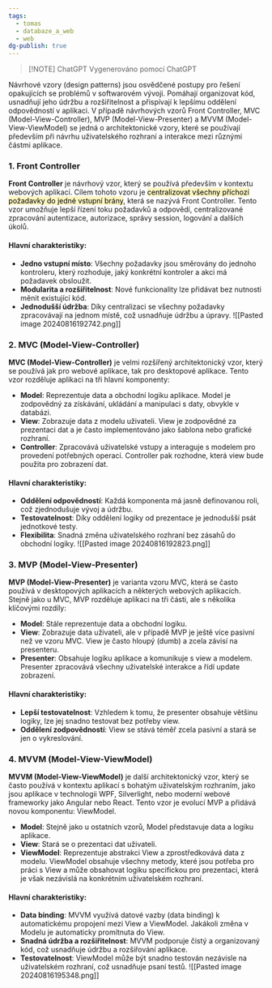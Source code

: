 ```yaml
---
tags:
  - tomas
  - databaze_a_web
  - web
dg-publish: true
---
```

> [!NOTE] ChatGPT
> Vygenerováno pomocí ChatGPT

Návrhové vzory (design patterns) jsou osvědčené postupy pro řešení opakujících se problémů v softwarovém vývoji. Pomáhají organizovat kód, usnadňují jeho údržbu a rozšiřitelnost a přispívají k lepšímu oddělení odpovědností v aplikaci. V případě návrhových vzorů Front Controller, MVC (Model-View-Controller), MVP (Model-View-Presenter) a MVVM (Model-View-ViewModel) se jedná o architektonické vzory, které se používají především při návrhu uživatelského rozhraní a interakce mezi různými částmi aplikace.

### 1. Front Controller
**Front Controller** je návrhový vzor, který se používá především v kontextu webových aplikací. Cílem tohoto vzoru je <mark style="background: #FFF3A3A6;">centralizovat všechny příchozí požadavky do jedné vstupní brány</mark>, která se nazývá Front Controller. Tento vzor umožňuje lepší řízení toku požadavků a odpovědí, centralizované zpracování autentizace, autorizace, správy session, logování a dalších úkolů.

#### Hlavní charakteristiky:
- **Jedno vstupní místo**: Všechny požadavky jsou směrovány do jednoho kontroleru, který rozhoduje, jaký konkrétní kontroler a akci má požadavek obsloužit.
- **Modularita a rozšiřitelnost**: Nové funkcionality lze přidávat bez nutnosti měnit existující kód.
- **Jednodušší údržba**: Díky centralizaci se všechny požadavky zpracovávají na jednom místě, což usnadňuje údržbu a úpravy.
![[Pasted image 20240816192742.png]]

### 2. MVC (Model-View-Controller)
**MVC (Model-View-Controller)** je velmi rozšířený architektonický vzor, který se používá jak pro webové aplikace, tak pro desktopové aplikace. Tento vzor rozděluje aplikaci na tři hlavní komponenty:

- **Model**: Reprezentuje data a obchodní logiku aplikace. Model je zodpovědný za získávání, ukládání a manipulaci s daty, obvykle v databázi.
- **View**: Zobrazuje data z modelu uživateli. View je zodpovědné za prezentaci dat a je často implementováno jako šablona nebo grafické rozhraní.
- **Controller**: Zpracovává uživatelské vstupy a interaguje s modelem pro provedení potřebných operací. Controller pak rozhodne, která view bude použita pro zobrazení dat.

#### Hlavní charakteristiky:
- **Oddělení odpovědností**: Každá komponenta má jasně definovanou roli, což zjednodušuje vývoj a údržbu.
- **Testovatelnost**: Díky oddělení logiky od prezentace je jednodušší psát jednotkové testy.
- **Flexibilita**: Snadná změna uživatelského rozhraní bez zásahů do obchodní logiky.
![[Pasted image 20240816192823.png]]

### 3. MVP (Model-View-Presenter)
**MVP (Model-View-Presenter)** je varianta vzoru MVC, která se často používá v desktopových aplikacích a některých webových aplikacích. Stejně jako u MVC, MVP rozděluje aplikaci na tři části, ale s několika klíčovými rozdíly:

- **Model**: Stále reprezentuje data a obchodní logiku.
- **View**: Zobrazuje data uživateli, ale v případě MVP je ještě více pasivní než ve vzoru MVC. View je často hloupý (dumb) a zcela závisí na presenteru.
- **Presenter**: Obsahuje logiku aplikace a komunikuje s view a modelem. Presenter zpracovává všechny uživatelské interakce a řídí update zobrazení.

#### Hlavní charakteristiky:
- **Lepší testovatelnost**: Vzhledem k tomu, že presenter obsahuje většinu logiky, lze jej snadno testovat bez potřeby view.
- **Oddělení zodpovědností**: View se stává téměř zcela pasivní a stará se jen o vykreslování.

### 4. MVVM (Model-View-ViewModel)
**MVVM (Model-View-ViewModel)** je další architektonický vzor, který se často používá v kontextu aplikací s bohatým uživatelským rozhraním, jako jsou aplikace v technologii WPF, Silverlight, nebo moderní webové frameworky jako Angular nebo React. Tento vzor je evolucí MVP a přidává novou komponentu: ViewModel.

- **Model**: Stejně jako u ostatních vzorů, Model představuje data a logiku aplikace.
- **View**: Stará se o prezentaci dat uživateli.
- **ViewModel**: Reprezentuje abstrakci View a zprostředkovává data z modelu. ViewModel obsahuje všechny metody, které jsou potřeba pro práci s View a může obsahovat logiku specifickou pro prezentaci, která je však nezávislá na konkrétním uživatelském rozhraní.

#### Hlavní charakteristiky:
- **Data binding**: MVVM využívá datové vazby (data binding) k automatickému propojení mezi View a ViewModel. Jakákoli změna v Modelu je automaticky promítnuta do View.
- **Snadná údržba a rozšiřitelnost**: MVVM podporuje čistý a organizovaný kód, což usnadňuje údržbu a rozšiřování aplikace.
- **Testovatelnost**: ViewModel může být snadno testován nezávisle na uživatelském rozhraní, což usnadňuje psaní testů.
![[Pasted image 20240816195348.png]]